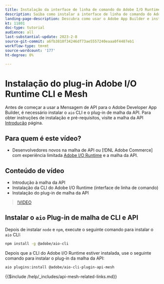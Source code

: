 ```yaml
---
title: Instalação da interface de linha de comando do Adobe I/O Runtime e do plug-in de malha da API
description: Saiba como instalar a interface de linha de comando do Adobe I/O Runtime e o plug-in de malha da API
landing-page-description: Descubra como usar o Adobe App Builder e instalar o Adobe I/O Runtime com o plug-in de malha de API.
kt: 11801
doc-type: tutorial
audience: all
last-substantial-update: 2023-2-8
source-git-commit: a6fb3810f34246df73ae5557240eaaa0f4407eb1
workflow-type: tm+mt
source-wordcount: '177'
ht-degree: 0%

---
```



# Instalação do plug-in Adobe I/O Runtime CLI e Mesh

Antes de começar a usar a Mensagem de API para o Adobe Developer App Builder, é necessário instalar o `aio` CLI e o plug-in de malha da API.
Para obter instruções de instalação e pré-requisitos, visite a malha da API [Introdução](https://developer.adobe.com/graphql-mesh-gateway/gateway/getting-started/) página.

## Para quem é este vídeo?

* Desenvolvedores novos na malha de API ou [!DNL Adobe Commerce] com experiência limitada [Adobe I/O Runtime](https://developer.adobe.com/runtime/docs/guides/overview/) e a malha da API.

## Conteúdo de vídeo

* Introdução à malha da API
* Instalação da CLI do Adobe I/O Runtime (interface de linha de comando)
* Instalação do plug-in de malha da API

>[!VIDEO](https://video.tv.adobe.com/v/3414122/)

## Instalar o `aio` Plug-in de malha de CLI e API

Depois de instalar `node` e `npm`, execute o seguinte comando para instalar o `aio` CLI:

```bash
npm install -g @adobe/aio-cli
```

Depois que a CLI do Adobe I/O Runtime estiver instalada, use o seguinte comando para instalar o plug-in da malha da API:

```bash
aio plugins:install @adobe/aio-cli-plugin-api-mesh
```

{{$include /help/_includes/api-mesh-related-links.md}}
